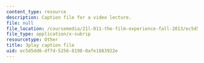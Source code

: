 ```yaml
---
content_type: resource
description: Caption file for a video lecture.
file: null
file_location: /coursemedia/21l-011-the-film-experience-fall-2013/ec5d5dd6df7d525681980afe1883922e_ilM34q8F6rY.vtt
file_type: application/x-subrip
resourcetype: Other
title: 3play caption file
uid: ec5d5dd6-df7d-5256-8198-0afe1883922e
---
```


